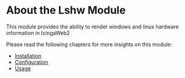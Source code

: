 # About the Lshw Module <a id="lshw-module-about"></a>

This module provides the ability to render windows and linux hardware information in IcingaWeb2

Please read the following chapters for more insights on this module:

* [Installation](02-Installation.md#module-lshw-installation)
* [Configuration](03-Configuration.md#module-lshw-configuration)
* [Usage](04-Usage.md#module-lshw-usage)

